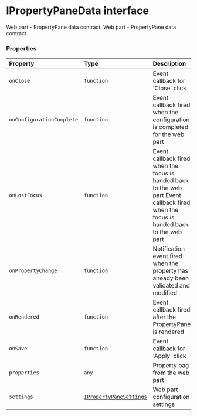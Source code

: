 # IPropertyPaneData interface





Web part - PropertyPane data contract. 
Web part - PropertyPane data contract.




### Properties

| Property	   | Type	| Description|
|:-------------|:-------|:-----------|
|`onClose`      | `function` | Event callback for 'Close' click |
|`onConfigurationComplete`      | `function` | Event callback fired when the configuration is completed for the web part |
|`onLostFocus`      | `function` | Event callback fired when the focus is handed back to the web part  Event callback fired when the focus is handed back to the web part |
|`onPropertyChange`      | `function` | Notification event fired when the property has already been validated and modified |
|`onRendered`      | `function` | Event callback fired after the PropertyPane is rendered |
|`onSave`      | `function` | Event callback for 'Apply' click |
|`properties`      | `any` | Property bag from the web part |
|`settings`      | [`IPropertyPaneSettings`](ipropertypanesettings.md) | Web part configuration settings |





